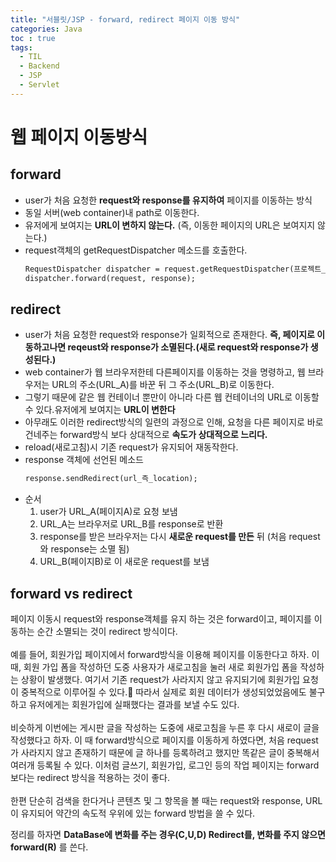 ```yaml
---
title: "서블릿/JSP - forward, redirect 페이지 이동 방식"
categories: Java
toc : true
tags:
  - TIL
  - Backend
  - JSP
  - Servlet
---
```


# 웹 페이지 이동방식
## forward
- user가 처음 요청한 __request와 response를 유지하여__ 페이지를 이동하는 방식
- 동일 서버(web container)내 path로 이동한다.
- 유저에게 보여지는 __URL이 변하지 않는다.__ (즉, 이동한 페이지의 URL은 보여지지 않는다.)
- request객체의 getRequestDispatcher 메소드를 호출한다.
  ```jsp
  RequestDispatcher dispatcher = request.getRequestDispatcher(프로젝트_안에서_가장_상위부터_시작되는_path);
  dispatcher.forward(request, response);
  ```


## redirect
- user가 처음 요청한 request와 response가 일회적으로 존재한다. __즉, 페이지로 이동하고나면 reqeust와 response가 소멸된다.(새로 request와 response가 생성된다.)__
- web container가 웹 브라우저한테 다른페이지를 이동하는 것을 명령하고, 웹 브라우저는 URL의 주소(URL_A)를 바꾼 뒤 그 주소(URL_B)로 이동한다.
- 그렇기 때문에 같은 웹 컨테이너 뿐만이 아니라 다른 웹 컨테이너의 URL로 이동할 수 있다.유저에게 보여지는 __URL이 변한다__
- 아무래도 이러한 redirect방식의 일련의 과정으로 인해, 요청을 다른 페이지로 바로 건네주는 forward방식 보다 상대적으로 __속도가 상대적으로 느리다.__
- reload(새로고침)시 기존 request가 유지되어 재동작한다.
- response 객체에 선언된 메소드
  ```jsp
  response.sendRedirect(url_즉_location);
  ```
- 순서
    1. user가 URL_A(페이지A)로 요청 보냄
    2. URL_A는 브라우저로 URL_B를 response로 반환
    3. response를 받은 브라우저는 다시 __새로운 request를 만든__ 뒤 (처음 request와 response는 소멸 됨)
    4. URL_B(페이지B)로 이 새로운 request를 보냄

## forward vs redirect

페이지 이동시 request와 response객체를 유지 하는 것은 forward이고, 페이지를 이동하는 순간 소멸되는 것이 redirect 방식이다.<br>
<br>
예를 들어, 회원가입 페이지에서 forward방식을 이용해 페이지를 이동한다고 하자. 이 때, 회원 가입 폼을 작성하던 도중 사용자가 새로고침을 눌러 새로 회원가입 폼을 작성하는 상황이 발생했다. 여기서 기존 request가 사라지지 않고 유지되기에 회원가입 요청이 중복적으로 이루어질 수 있다. 따라서 실제로 회원 데이터가 생성되었었음에도 불구하고 유저에게는 회원가입에 실패했다는 결과를 보낼 수도 있다. <br> <br> 비슷하게 이번에는 게시판 글을 작성하는 도중에 새로고침을 누른 후 다시 새로이 글을 작성했다고 하자. 이 때 forward방식으로 페이지를 이동하게 하였다면, 처음 request가 사라지지 않고 존재하기 때문에 글 하나를 등록하려고 했지만 똑같은 글이 중복해서 여러개 등록될 수 있다. 이처럼 글쓰기, 회원가입, 로그인 등의 작업 페이지는 forward보다는 redirect 방식을 적용하는 것이 좋다.<br><br>
한편 단순히 검색을 한다거나 콘텐츠 및 그 항목을 볼 때는 request와 response, URL이 유지되어 약간의 속도적 우위에 있는 forward 방법을 쓸 수 있다.

정리를 하자면 __DataBase에 변화를 주는 경우(C,U,D) Redirect를, 변화를 주지 않으면 forward(R)__ 를 쓴다.
